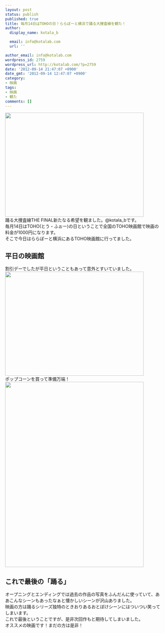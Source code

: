 ```yaml
---
layout: post
status: publish
published: true
title: 毎月14日はTOHOの日！ららぽーと横浜で踊る大捜査線を観た！
author:
  display_name: kotala_b

  email: info@kotalab.com
  url: ''

author_email: info@kotalab.com
wordpress_id: 2759
wordpress_url: http://kotalab.com/?p=2759
date: '2012-09-14 21:47:07 +0900'
date_gmt: '2012-09-14 12:47:07 +0900'
category:
- 映画
tags:
- 映画
- 観た
comments: []
---
```

<p><img alt="" src="http://kotalab.com/wp-content/uploads/slooProImg_20120914214655.jpg" width="448" height="336" /><br />
踊る大捜査線THE FINAL新たなる希望を観ました。@kotala_bです。<br />
毎月14日はTOHO(とう・ふぉー)の日ということで全国のTOHO映画館で映画の料金が1000円になります。<br />
そこで今日はららぽーと横浜にあるTOHO映画館に行ってました。<br />
<!--more--></p>
<h2>平日の映画館</h2>
<p>割引デーでしたが平日ということもあって意外とすいていました。<br />
<img alt="" src="http://kotalab.com/wp-content/uploads/slooProImg_20120914214701.jpg" width="448" height="336" /><br />
ポップコーンを買って準備万端！<br />
<img alt="" src="http://kotalab.com/wp-content/uploads/slooProImg_20120914214705.jpg" width="448" height="598" /></p>
<h2>これで最後の「踊る」</h2>
<p>オープニングとエンディングでは過去の作品の写真をふんだんに使っていて、ああこんなシーンもあったなぁと懐かしいシーンが沢山ありました。<br />
映画の方は踊るシリーズ独特のときおりあるおとぼけシーンにはついつい笑ってしまいます。<br />
これで最後ということですが、是非次回作もと期待してしまいました。<br />
オススメの映画です！まだの方は是非！</p>
